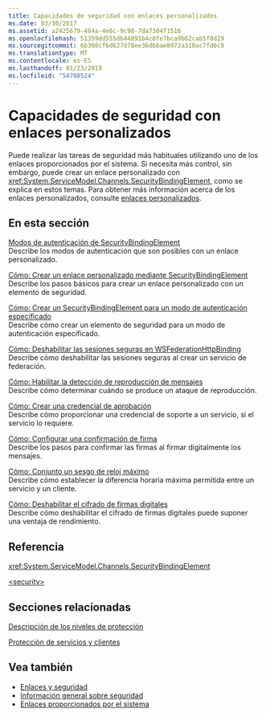 ```yaml
---
title: Capacidades de seguridad con enlaces personalizados
ms.date: 03/30/2017
ms.assetid: a2425679-484a-4e6c-9c98-7da7304f1516
ms.openlocfilehash: 51359dd555db44891b4c8fe7bca9b62cab5f8d29
ms.sourcegitcommit: 6b308cf6d627d78ee36dbbae8972a310ac7fd6c8
ms.translationtype: MT
ms.contentlocale: es-ES
ms.lasthandoff: 01/23/2019
ms.locfileid: "54708524"
---
```

# <a name="security-capabilities-with-custom-bindings"></a>Capacidades de seguridad con enlaces personalizados
Puede realizar las tareas de seguridad más habituales utilizando uno de los enlaces proporcionados por el sistema. Si necesita más control, sin embargo, puede crear un enlace personalizado con <xref:System.ServiceModel.Channels.SecurityBindingElement>, como se explica en estos temas. Para obtener más información acerca de los enlaces personalizados, consulte [enlaces personalizados](../../../../docs/framework/wcf/extending/custom-bindings.md).  
  
## <a name="in-this-section"></a>En esta sección  
 [Modos de autenticación de SecurityBindingElement](../../../../docs/framework/wcf/feature-details/securitybindingelement-authentication-modes.md)  
 Describe los modos de autenticación que son posibles con un enlace personalizado.  
  
 [Cómo: Crear un enlace personalizado mediante SecurityBindingElement](../../../../docs/framework/wcf/feature-details/how-to-create-a-custom-binding-using-the-securitybindingelement.md)  
 Describe los pasos básicos para crear un enlace personalizado con un elemento de seguridad.  
  
 [Cómo: Crear un SecurityBindingElement para un modo de autenticación especificado](../../../../docs/framework/wcf/feature-details/how-to-create-a-securitybindingelement-for-a-specified-authentication-mode.md)  
 Describe cómo crear un elemento de seguridad para un modo de autenticación especificado.  
  
 [Cómo: Deshabilitar las sesiones seguras en WSFederationHttpBinding](../../../../docs/framework/wcf/feature-details/how-to-disable-secure-sessions-on-a-wsfederationhttpbinding.md)  
 Describe cómo deshabilitar las sesiones seguras al crear un servicio de federación.  
  
 [Cómo: Habilitar la detección de reproducción de mensajes](../../../../docs/framework/wcf/feature-details/how-to-enable-message-replay-detection.md)  
 Describe cómo determinar cuándo se produce un ataque de reproducción.  
  
 [Cómo: Crear una credencial de aprobación](../../../../docs/framework/wcf/feature-details/how-to-create-a-supporting-credential.md)  
 Describe cómo proporcionar una credencial de soporte a un servicio, si el servicio lo requiere.  
  
 [Cómo: Configurar una confirmación de firma](../../../../docs/framework/wcf/feature-details/how-to-set-up-a-signature-confirmation.md)  
 Describe los pasos para confirmar las firmas al firmar digitalmente los mensajes.  
  
 [Cómo: Conjunto un sesgo de reloj máximo](../../../../docs/framework/wcf/feature-details/how-to-set-a-max-clock-skew.md)  
 Describe cómo establecer la diferencia horaria máxima permitida entre un servicio y un cliente.  
  
 [Cómo: Deshabilitar el cifrado de firmas digitales](../../../../docs/framework/wcf/feature-details/how-to-disable-encryption-of-digital-signatures.md)  
 Describe cómo deshabilitar el cifrado de firmas digitales puede suponer una ventaja de rendimiento.  
  
## <a name="reference"></a>Referencia  
 <xref:System.ServiceModel.Channels.SecurityBindingElement>  
  
 [\<security>](../../../../docs/framework/configure-apps/file-schema/wcf/security-of-custombinding.md)  
  
## <a name="related-sections"></a>Secciones relacionadas  
 [Descripción de los niveles de protección](../../../../docs/framework/wcf/understanding-protection-level.md)  
  
 [Protección de servicios y clientes](../../../../docs/framework/wcf/feature-details/securing-services-and-clients.md)  
  
## <a name="see-also"></a>Vea también
- [Enlaces y seguridad](../../../../docs/framework/wcf/feature-details/bindings-and-security.md)
- [Información general sobre seguridad](../../../../docs/framework/wcf/feature-details/security-overview.md)
- [Enlaces proporcionados por el sistema](../../../../docs/framework/wcf/system-provided-bindings.md)
